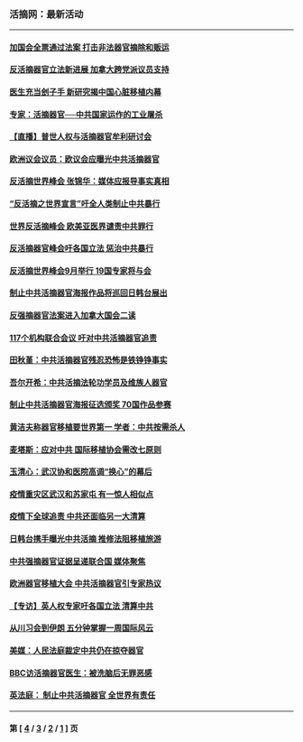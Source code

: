 ### 活摘网：最新活动
---
#### [加国会全票通过法案 打击非法器官摘除和贩运](../../pages/nf5883/n13884924.md?04120430) 
#### [反活摘器官立法新进展 加拿大跨党派议员支持](../../pages/nf5883/n13876061.md?04120430) 
#### [医生充当刽子手 新研究揭中国心脏移植内幕](../../pages/nf5883/n13772291.md?04120430) 
#### [专家：活摘器官──中共国家运作的工业屠杀](../../pages/nf5883/n13761178.md?04120430) 
#### [【直播】普世人权与活摘器官牟利研讨会](../../pages/nf5883/n13425146.md?04120430) 
#### [欧洲议会议员：欧议会应曝光中共活摘器官](../../pages/nf5883/n13336571.md?04120430) 
#### [反活摘世界峰会 张锦华：媒体应报导事实真相](../../pages/nf5883/n13278502.md?04120430) 
#### [“反活摘之世界宣言”吁全人类制止中共暴行](../../pages/nf5883/n13259730.md?04120430) 
#### [世界反活摘峰会 欧美亚医界谴责中共罪行](../../pages/nf5883/n13253550.md?04120430) 
#### [反活摘器官峰会吁各国立法 惩治中共暴行](../../pages/nf5883/n13245052.md?04120430) 
#### [反活摘世界峰会9月举行 19国专家将与会](../../pages/nf5883/n13201492.md?04120430) 
#### [制止中共活摘器官海报作品将巡回日韩台展出](../../pages/nf5883/n13177791.md?04120430) 
#### [反强摘器官法案进入加拿大国会二读](../../pages/nf5883/n13033450.md?04120430) 
#### [117个机构联合会议 吁对中共活摘器官追责](../../pages/nf5883/n12775087.md?04120430) 
#### [田秋堇：中共活摘器官残忍恐怖是铁铮铮事实](../../pages/nf5883/n12702148.md?04120430) 
#### [吾尔开希：中共活摘法轮功学员及维族人器官](../../pages/nf5883/n12693197.md?04120430) 
#### [制止中共活摘器官海报征选颁奖 70国作品参赛](../../pages/nf5883/n12692050.md?04120430) 
#### [黄洁夫称器官移植要世界第一 学者：中共按需杀人](../../pages/nf5883/n12572329.md?04120430) 
#### [麦塔斯：应对中共 国际移植协会需改七原则](../../pages/nf5883/n12514711.md?04120430) 
#### [玉清心：武汉协和医院高调“换心”的幕后](../../pages/nf5883/n12298730.md?04120430) 
#### [疫情重灾区武汉和苏家屯 有一惊人相似点](../../pages/nf5883/n12150824.md?04120430) 
#### [疫情下全球追责 中共还面临另一大清算](../../pages/nf5883/n12070397.md?04120430) 
#### [日韩台携手曝光中共活摘 推修法阻移植旅游](../../pages/nf5883/n11712046.md?04120430) 
#### [中共强摘器官证据呈递联合国 媒体聚焦](../../pages/nf5883/n11546426.md?04120430) 
#### [欧洲器官移植大会 中共活摘器官引专家热议](../../pages/nf5883/n11539095.md?04120430) 
#### [【专访】英人权专家吁各国立法 清算中共](../../pages/nf5883/n11367315.md?04120430) 
#### [从川习会到伊朗 五分钟掌握一周国际风云](../../pages/nf5883/n11338520.md?04120430) 
#### [美媒：人民法庭裁定中共仍在掠夺器官](../../pages/nf5883/n11334897.md?04120430) 
#### [BBC访活摘器官医生：被洗脑后无罪恶感](../../pages/nf5883/n11335935.md?04120430) 
#### [英法庭： 制止中共活摘器官 全世界有责任](../../pages/nf5883/n11330691.md?04120430) 

---
#### 第 [ [4](./4.md?04120430) / [3](./3.md?04120430) / [2](./2.md?04120430) / [1](./1.md?04120430) ] 页
